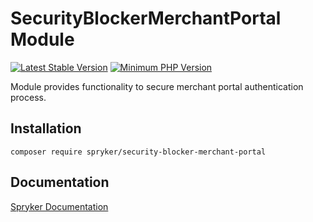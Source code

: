 # SecurityBlockerMerchantPortal Module
[![Latest Stable Version](https://poser.pugx.org/spryker/security-blocker-merchant-portal/v/stable.svg)](https://packagist.org/packages/spryker/security-blocker-merchant-portal)
[![Minimum PHP Version](https://img.shields.io/badge/php-%3E%3D%208.0-8892BF.svg)](https://php.net/)

Module provides functionality to secure merchant portal authentication process.

## Installation

```
composer require spryker/security-blocker-merchant-portal
```

## Documentation

[Spryker Documentation](https://docs.spryker.com)
